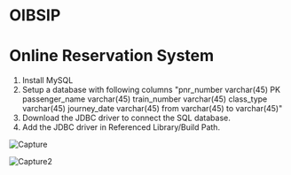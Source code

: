 # OIBSIP
# Online Reservation System
1. Install MySQL
2. Setup a database with following columns
   "pnr_number     varchar(45) PK 
   passenger_name varchar(45) 
   train_number   varchar(45) 
   class_type     varchar(45) 
   journey_date   varchar(45) 
   from           varchar(45) 
   to             varchar(45)"
3. Download the JDBC driver to connect the SQL database.
4. Add the JDBC driver in Referenced Library/Build Path.
   
![Capture](https://github.com/user-attachments/assets/c3243062-51d8-4f38-a63a-2e048af041c2)

![Capture2](https://github.com/user-attachments/assets/67368be5-db31-4017-9cb6-8d3e035d05e5)
